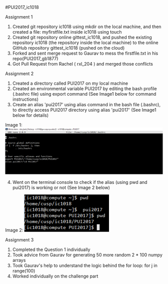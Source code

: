 #PUI2017_ic1018

Assignment 1
1. Created git repository ic1018 using mkdir on the local machine, and then created a file: myfirstfile.txt inside ic1018 using touch
2. Created git repository online gittest_ic1018, and pushed the existing repository ic1018 (the repository inside the local machine) to the online GitHub repository gittest_ic1018 (pushed on the cloud)
3. Forked and sent merge request to Gaurav to mess the firstfile.txt in his repo(PUI2017_gb1877)
4. Got Pull Request from Rachel ( rxl_204 ) and merged those conflicts

Assignment 2
1. Created a directory called PUI2017 on my local machine
2. Created an environmental variable PUI2017 by editing the bash profile (.bashrc file) using export command (See Image1 below for command instructions)
3. Create an alias 'pui2017' using alias command in the bash file (.bashrc), to directly access PUI2017 directory using alias 'pui2017' (See Image1 below for details)

Image 1:
![Image1](https://github.com/ishacusp/PUI2017_ic1018/blob/master/HW1_ic1018/Screenshot_HW1.PNG)

4. Went on the terminal console to check if the alias (using pwd and pui2017) is working or not (See Image 2 below)

Image 2:
![Image2](https://github.com/ishacusp/PUI2017_ic1018/blob/master/HW1_ic1018/pwd.PNG)


Assignment 3
1. Completed the Question 1 individually
2. Took advice from Gaurav for generating 50 more random 2 * 100 numpy arrays
3. Took Gaurav's help to understand the logic behind the for loop: for j in range(100)
4. Worked individually on the challenge part





